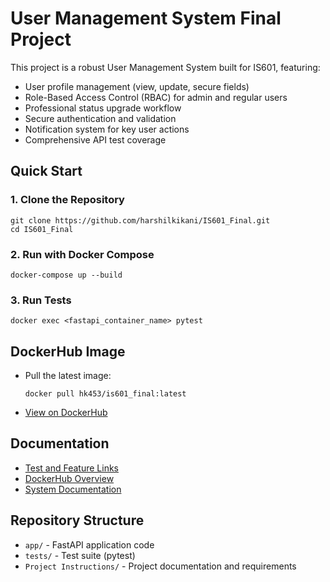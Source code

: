 # User Management System Final Project

This project is a robust User Management System built for IS601, featuring:
- User profile management (view, update, secure fields)
- Role-Based Access Control (RBAC) for admin and regular users
- Professional status upgrade workflow
- Secure authentication and validation
- Notification system for key user actions
- Comprehensive API test coverage

## Quick Start

### 1. Clone the Repository
```
git clone https://github.com/harshilkikani/IS601_Final.git
cd IS601_Final
```

### 2. Run with Docker Compose
```
docker-compose up --build
```

### 3. Run Tests
```
docker exec <fastapi_container_name> pytest
```

## DockerHub Image
- Pull the latest image:
  ```
  docker pull hk453/is601_final:latest
  ```
- [View on DockerHub](https://hub.docker.com/r/hk453/is601_final)

## Documentation
- [Test and Feature Links](Project%20Instructions/test_and_feature_links.md)
- [DockerHub Overview](Project%20Instructions/dockerhub_overview.md)
- [System Documentation](system_documentation.md)

## Repository Structure
- `app/` - FastAPI application code
- `tests/` - Test suite (pytest)
- `Project Instructions/` - Project documentation and requirements